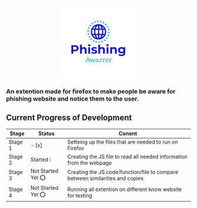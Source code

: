 <p align="center">
  <img src="https://github.com/Bomrzoq/PhishingAwarness_Extenstion/blob/main/logo.png?raw=true" alt="Sublime's custom image"/>
</p>

### An extention made for firefox to make people be aware for phishing website and notice them to the user.

## Current Progress of Development

 Stage | Status | Conent 
 ------------ | ------------- | -------------
 Stage 1 | - [x] | Setteing up the files that are needed to run on Firefox
 Stage 2 | Started :grey_exclamation: | Creating the JS file to read all needed information from the webpage
 Stage 3 | Not Started Yet :o: | Creating the JS code/function/file to compare between similarities and copies
 Stage 4 | Not Started Yet  :o: | Running all extention on different know website for testing
